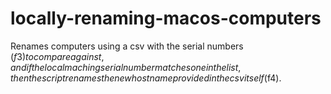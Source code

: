 # locally-renaming-macos-computers

Renames computers using a csv with the serial numbers ($f3) to compare against, and if the local maching serial number matches one in the list, then the script renames the new hostname provided in the csv itself ($f4). 


